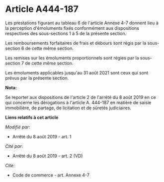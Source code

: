 # Article A444-187

Les prestations figurant au tableau 6 de l'article Annexe 4-7 donnent lieu à la perception d'émoluments fixés conformément
aux dispositions respectives des sous-sections 1 à 5 de la présente section.

Les remboursements forfaitaires de frais et débours sont régis par la sous-section 6 de cette même section.

Les remises sur les émoluments proportionnels sont régies par la sous-section 7 de cette même section.

Les émoluments applicables jusqu'au 31 août 2021 sont ceux qui sont prévus par la présente section.

**Nota:**

Se reporter aux dispositions de l'article 2 de l'arrêté du 8 août 2019 en ce qui concerne les dérogations à l'article A.
444-187 en matière de saisie immobilière, de partage, de licitation et de sûretés judiciaires.

**Liens relatifs à cet article**

_Modifié par_:

  - Arrêté du 8 août 2019 - art. 1

_Cité par_:

  - Arrêté du 8 août 2019 - art. 2 (VD)

_Cite_:

  - Code de commerce - art. Annexe 4-7
